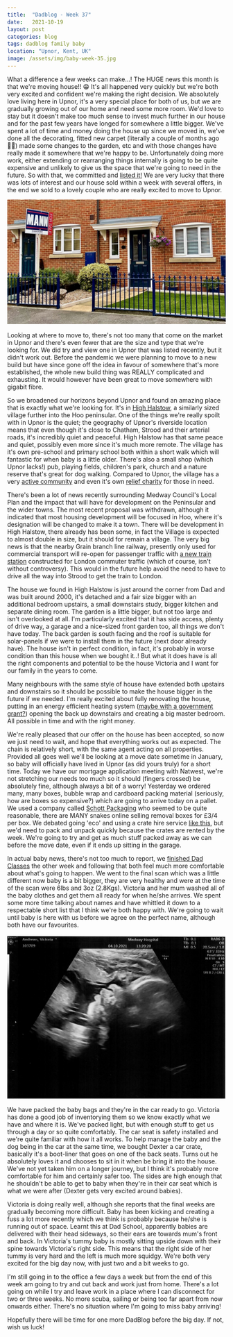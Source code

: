 ```yaml
---
title:  "Dadblog - Week 37"
date:   2021-10-19
layout: post
categories: blog
tags: dadblog family baby
location: "Upnor, Kent, UK"
image: /assets/img/baby-week-35.jpg
---
```


What a difference a few weeks can make...! The HUGE news this month is that we're moving house!! 😁 It's all happened very quickly but we're both very excited and confident we're making the right decision. We absolutely love living here in Upnor, it's a very special place for both of us, but we are gradually growing out of our home and need some more room. We'd love to stay but it doesn't make too much sense to invest much further in our house and for the past few years have longed for somewhere a little bigger. We've spent a lot of time and money doing the house up since we moved in, we've done all the decorating, fitted new carpet (literally a couple of months ago 🤦‍♂️) made some changes to the garden, etc and with those changes have really made it somewhere that we're happy to be. Unfortunately doing more work, either extending or rearranging things internally is going to be quite expensive and unlikely to give us the space that we're going to need in the future. So with that, we committed and [listed it!](https://www.rightmove.co.uk/properties/114457427#/?channel=RES_BUY) We are very lucky that there was lots of interest and our house sold within a week with several offers, in the end we sold to a lovely couple who are really excited to move to Upnor.

![](/assets/img/home-for-sale.jpg)

Looking at where to move to, there's not too many that come on the market in Upnor and there's even fewer that are the size and type that we're looking for. We did try and view one in Upnor that was listed recently, but it didn't work out. Before the pandemic we were planning to move to a new build but have since gone off the idea in favour of somewhere that's more established, the whole new build thing was REALLY complicated and exhausting. It would however have been great to move somewhere with gigabit fibre.

So we broadened our horizons beyond Upnor and found an amazing place that is exactly what we're looking for. It's in [High Halstow](https://en.wikipedia.org/wiki/High_Halstow), a similarly sized village further into the Hoo peninsular. One of the things we're really spoilt with in Upnor is the quiet; the geography of Upnor's riverside location means that even though it's close to Chatham, Strood and their arterial roads, it's incredibly quiet and peaceful. High Halstow has that same peace and quiet, possibly even more since it's much more remote. The village has it's own pre-school and primary school both within a short walk which will fantastic for when baby is a little older. There's also a small shop (which Upnor lacks!) pub, playing fields, children's park, church and a nature reserve that's great for dog walking. Compared to Upnor, the village has a very [active community](http://highhalstow.org.uk) and even it's own [relief charity](http://highhalstow.org.uk/relief-in-need/) for those in need.

There's been a lot of news recently surrounding Medway Council's Local Plan and the impact that will have for development on the Peninsular and the wider towns. The most recent proposal was withdrawn, although it indicated that most housing development will be focused in Hoo, where it's designation will be changed to make it a town. There will be development in High Halstow, there already has been some, in fact the Village is expected to almost double in size, but it should for remain a village. The very big news is that the nearby Grain branch line railway, presently only used for commercial transport will re-open for passenger traffic with [a new train station](https://www.kentonline.co.uk/medway/news/fears-new-railway-station-could-become-white-elephant-243701/) constructed for London commuter traffic (which of course, isn't without controversy). This would in the future help avoid the need to have to drive all the way into Strood to get the train to London.

The house we found in High Halstow is just around the corner from Dad and was built around 2000, it's detached and a fair size bigger with an additional bedroom upstairs, a small downstairs study, bigger kitchen and separate dining room. The garden is a little bigger, but not too large and isn't overlooked at all. I'm particularly excited that it has side access, plenty of drive way, a garage and a nice-sized front garden too, all things we don't have today. The back garden is south facing and the roof is suitable for solar-panels if we were to install them in the future (next door already have). The house isn't in perfect condition, in fact, it's probably in worse condition than this house when we bought it..! But what it does have is all the right components and potential to be the house Victoria and I want for our family in the years to come.

Many neighbours with the same style of house have extended both upstairs and downstairs so it should be possible to make the house bigger in the future if we needed. I'm really excited about fully renovating the house, putting in an energy efficient heating system ([maybe with a government grant?](https://www.bbc.co.uk/news/business-58959045)) opening the back up downstairs and creating a big master bedroom. All possible in time and with the right money.

We're really pleased that our offer on the house has been accepted, so now we just need to wait, and hope that everything works out as expected. The chain is relatively short, with the same agent acting on all properties. Provided all goes well we'll be looking at a move date sometime in January, so baby will officially have lived in Upnor (as did yours truly) for a short time. Today we have our mortgage application meeting with Natwest, we're not stretching our needs too much so it should (fingers crossed) be absolutely fine, although always a bit of a worry! Yesterday we ordered many, many boxes, bubble wrap and cardboard packing material (seriously, how are boxes so expensive?) which are going to arrive today on a pallet. We used a company called [Schott Packaging](https://schottpackaging.co.uk) who seemed to be quite reasonable, there are MANY snakes online selling removal boxes for £3/4 per box. We debated going 'eco' and using a crate hire service [like this](https://www.cratehirecompany.co.uk/crates.php), but we'd need to pack and unpack quickly because the crates are rented by the week. We're going to try and get as much stuff packed away as we can before the move date, even if it ends up sitting in the garage.

In actual baby news, there's not too much to report, we [finished Dad Classes](https://micro.andrews.io/2021/10/11/184923.html) the other week and following that both feel much more comfortable about what's going to happen. We went to the final scan which was a little different now baby is a bit bigger, they are very healthy and were at the time of the scan were 6lbs and 3oz (2.8Kgs). Victoria and her mum washed all of the baby clothes and get them all ready for when he/she arrives. We spent some more time talking about names and have whittled it down to a respectable short list that I think we're both happy with. We're going to wait until baby is here with us before we agree on the perfect name, although both have our favourites.

![](/assets/img/baby-week-35.jpg)

We have packed the baby bags and they're in the car ready to go. Victoria has done a good job of inventorying them so we know exactly what we have and where it is. We've packed light, but with enough stuff to get us through a day or so quite comfortably. The car seat is safety installed and we're quite familiar with how it all works. To help manage the baby and the dog being in the car at the same time, we bought Dexter a car crate, basically it's a boot-liner that goes on one of the back seats. Turns out he absolutely loves it and chooses to sit in it when be bring it into the house. We've not yet taken him on a longer journey, but I think it's probably more comfortable for him and certainly safer too. The sides are high enough that he shouldn't be able to get to baby when they're in their car seat which is what we were after (Dexter gets very excited around babies).

Victoria is doing really well, although she reports that the final weeks are gradually becoming more difficult. Baby has been kicking and creating a fuss a lot more recently which we think is probably because he/she is running out of space. Learnt this at Dad School, apparently babies are delivered with their head sideways, so their ears are towards mum's front and back. In Victoria's tummy baby is mostly sitting upside down with their spine towards Victoria's right side. This means that the right side of her tummy is very hard and the left is much more squidgy. We're both very excited for the big day now, with just two and a bit weeks to go.

I'm still going in to the office a few days a week but from the end of this week am going to try and cut back and work just from home. There's a lot going on while I try and leave work in a place where I can disconnect for two or three weeks. No more scuba, sailing or being too far apart from now onwards either. There's no situation where I'm going to miss baby arriving!

Hopefully there will be time for one more DadBlog before the big day. If not, wish us luck!
